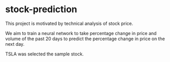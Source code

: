 # stock-prediction

This project is motivated by technical analysis of stock price.

We aim to train a neural network to take percentage change in price and volume of the past 20 days to predict the percentage change in price on the next day.

TSLA was selected the sample stock.
